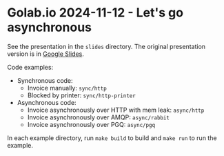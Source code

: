 # Golab.io 2024-11-12 - Let's go asynchronous

See the presentation in the `slides` directory.
The original presentation version is in <a href="https://docs.google.com/presentation/d/1UgxxIQvfHi9v9GiaeQWMfmN1FwowdShJR9nVyEKLnAo/edit?usp=sharing">Google Slides</a>.

Code examples:
- Synchronous code:
  - Invoice manually: `sync/http`
  - Blocked by printer: `sync/http-printer`
- Asynchronous code:
  - Invoice asynchronously over HTTP with mem leak: `async/http`
  - Invoice asynchronously over AMQP: `async/rabbit`
  - Invoice asynchronously over PGQ: `async/pgq`

In each example directory, run `make build` to build and `make run` to run the example.